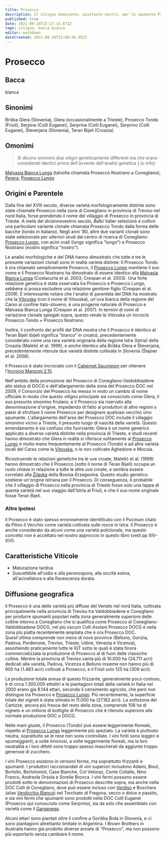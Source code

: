 ```yaml
---
title: Prosecco
description: Il vitigno dominante, piuttosto neutro, per lo spumante Prosecco, probabilmente istriano. Ingannevolmente ribattezzato Glera per motivi di protezione commerciale.
published: true
date: 2021-09-24T15:17:15.672Z
tags: vitigno, bacca bianca
editor: markdown
dateCreated: 2021-09-24T15:08:36.952Z
---
```


# Prosecco

## Bacca

bianca

## Sinonimi
Briška Glera (Slovenia), Glera (occasionalmente a Trieste), Prosecco Tondo (Friuli), Serpina (Colli Euganei), Serprina (Colli Euganei), Serprino (Colli Euganei), Števerjana (Slovenia), Teran Bijeli (Croazia)


## Omonimi
> Si dicono omonimi due vitigni geneticamente differenti ma che erano considerati identici prima dell'avvento dell'analisi genetica
{.is-info}

[Malvasia Bianca Lunga](/vitigni/Italia/bacca-bianca/malvasia-bianca-lunga) (talvolta chiamata Prosecco Nostrano a Conegliano), [Perera](/vitigni/Italia/bacca-bianca/perera), [Prosecco Lungo](/vitigni/Italia/bacca-bianca/prosecco-lungo)

## Origini e Parentele

Dalla fine del XVIII secolo, diverse varietà morfologicamente distinte sono state chiamate Prosecco nella zona di Conegliano in provincia di Treviso nel nord Italia, forse prendendo il nome del villaggio di Prosecco in provincia di Trieste. A metà del diciannovesimo secolo, Balbi Valier selezionò e coltivò una particolare variante clonale chiamata Prosecco Tondo dalla forma delle bacche (tondo in italiano). Negli anni '80, altre due varianti clonali sono state selezionate per ulteriori studi dal centro di ricerca di Conegliano: [Prosecco Lungo](/vitigni/Italia/bacca-bianca/prosecco-lungo), con acini ovali (lungo significa "lungo") e Prosecco Nostrano (nostro significa "nostro").

Le analisi morfologiche e del DNA hanno dimostrato che tutte e tre le presunte variazioni clonali sono in realtà varietà distinte: Il Prosecco Tondo è ora chiamato semplicemente Prosecco, il [Prosecco Lungo](/vitigni/Italia/bacca-bianca/prosecco-lungo) mantiene il suo nome e il Prosecco Nostrano ha dimostrato di essere identico alla [Malvasia Bianca Lunga](/vitigni/Italia/bacca-bianca/malvasia-bianca-lunga) (Costacurta et al. 2003; Crespan et al. 2003). Una forte relazione genetica è stata osservata tra Prosecco e Prosecco Lungo, sebbene si possa escludere una relazione genitore-figlio (Crespan et al. 2009). È interessante notare che l'analisi di parentela del DNA ha mostrato che la [Vitovska](/vitigni/Slovenia/bacca-bianca/vitovska) (con il nome di Vitouska), un'uva bianca della regione del Carso al confine italo-sloveno, è una progenie naturale di Prosecco e Malvasia Bianca Lunga (Crespan et al. 2007). In termini di nomi di variazione clonale spiegati sopra, questo rende la Vitovska un incrocio Prosecco Tondo × Prosecco Nostrano.

Inoltre, il confronto dei profili del DNA mostra che il Prosecco è identico al Teran Bijeli (bijeli significa "bianco" in croato), precedentemente considerato come una rara varietà originaria della regione Istra (Istria) della Croazia (Maletić et al. 1999), e anche identico alla Briška Glera e Števerjana, precedentemente ritenute due varietà distinte coltivate in Slovenia (Štajner et al. 2008).

Il Prosecco è stato incrociato con il [Cabernet Sauvignon](/vitigni/Francia/bacca-nera/cabernet-sauvignon) per ottenere l'[Incrocio Manzoni 2.15](/vitigni/Italia/bacca-nera/incrocio-manzoni-2.15).

Nell'ambito della promozione del Prosecco di Conegliano-Valdobbiadene allo status di DOCG e dell'allargamento della zona del Prosecco DOC nel 2009, il Consorzio del Prosecco ha messo in moto un cambio di nome ufficiale in modo che questo vitigno principale sia conosciuto come Glera, il suo presunto sinonimo friulano, e il Prosecco sia riservato alla denominazione d'origine, impedendo di fatto ai produttori di altre regioni o paesi di sfruttare il nome Prosecco per designare qualsiasi vecchio vino spumante. L'allargamento dell'area del Prosecco DOC include il villaggio omonimo vicino a Trieste, il presunto luogo di nascita della varietà. Questo emendamento è sia confuso che fuorviante: Glera è un nome generico applicato a diverse varietà distinte nella provincia di Trieste, e studi recenti hanno dimostrato che Glera in realtà si riferisce solitamente al [Prosecco Lungo](/vitigni/Italia/bacca-bianca/prosecco-lungo) e molto meno frequentemente al Prosecco (Tondo) e ad altre varietà locali del Carso come la [Vitovska](/vitigni/Slovenia/bacca-bianca/vitovska), o le non coltivate Aghedone e Mocula.

Ricostruendo le relazioni genetiche tra le uve croate, Maletić et al. (1999) hanno dimostrato che il Prosecco (sotto il nome di Teran Bijeli) occupa un ruolo chiave in relazione a tutte le altre uve croate, e sembra essere correlato alla [Žilavka](/vitigni/Bosnia-Erzegovina/bacca-bianca/zilavka) della Bosnia-Erzegovina. Questo studio genetico sostiene un'origine istriana per il Prosecco. Di conseguenza, è probabile che il villaggio di Prosecco nella provincia di Trieste fosse solo una tappa di questa varietà nel suo viaggio dall'Istria al Friuli, e che il suo nome originale fosse Teran Bijeli.

### Altre Ipotesi

Il Prosecco è stato spesso erroneamente identificato con il Pucinum citato da Plinio il Vecchio come varietà coltivata sulle rocce in Istra. Il Prosecco è anche considerato da alcuni come una varietà policlonale, ma questo concetto non è accettato nel nostro approccio in questo libro (vedi pp XIV-XVI).

## Caratteristiche Viticole

- Maturazione tardiva
- Suscettibile all'oidio e alla peronospora, alla siccità estiva, all'acinellatura e alla flavescenza dorata.


## Diffusione geografica

Il Prosecco è una delle varietà più diffuse del Veneto nel nord Italia, coltivata principalmente nella provincia di Treviso tra Valdobbiadene e Conegliano per produrre spumanti popolari nella zona generalmente superiore delle colline intorno a Conegliano che si qualifica come Prosecco di Conegliano-Valdobbiadene DOCG, nel più oscuro Colli Asolani Prosecco DOCG e nella zona più piatta recentemente ampliata che è ora Prosecco DOC. Quest'ultima comprende non meno di nove province (Belluno, Gorizia, Padova, Pordenone, Treviso, Trieste, Udine, Venezia e Vicenza), assorbendo praticamente tutte le IGT sotto le quali è stata finora commercializzata la produzione di Prosecco al di fuori delle classiche colline. Mentre la provincia di Treviso vanta più di 10.000 ha (24.711 acri) dedicati alla varietà, Padova, Vicenza e Belluno insieme non hanno più di 600 ha (1.483 acri) coltivati a Prosecco, e il Friuli solo 125 ha (309 acri).

La produzione totale annua di questo frizzante, generalmente poco costoso, è di circa 1.300.000 ettolitri e le piantagioni totali della varietà in Italia nel 2000 erano già 8.144 ettari, secondo il censimento agricolo, che però non distingue tra Prosecco e [Prosecco Lungo](/vitigni/Italia/bacca-bianca/prosecco-lungo). Più recentemente, la superficie totale dei vigneti è stata stimata in 11.000 ha (27.182 acri). La sottozona del Cartizze, ancora più fresca del resto della zona, comprende 106 ha di vigneto e un milione di bottiglie di Prosecco che è ritenuto superiore alla normale produzione DOC o DOCG.

Nelle mani giuste, il Prosecco (Tondo) può essere leggermente floreale, rispetto al [Prosecco Lungo](/vitigni/Italia/bacca-bianca/prosecco-lungo) leggermente più speziato. La varietà è piuttosto neutra, soprattutto se le rese non sono controllate. I vini finiti sono leggeri e spumeggianti, a volte limonosi, a volte leggermente floreali, ma la loro neutralità e i loro difetti sono troppo spesso mascherati da aggiunte troppo generose di zucchero.

I vini Prosecco esistono in versioni ferme, ma soprattutto frizzanti e spumanti. I produttori raccomandati di vini superiori includono Adami, Bisol, Bortolin, Bortolomiol, Case Bianche, Col Vetoraz, Conte Collalto, Nino Franco, Andreola Orsola e Sorelle Bronca. I vini fermi possono essere prodotti sotto le denominazioni di Prosecco descritte sopra, ma anche nella DOC Colli di Conegliano, dove può essere incluso con [Verdiso](/vitigni/Italia/bacca-bianca/verdiso) e Boschera (alias [Verdicchio Bianco](/vitigni/Italia/bacca-bianca/verdicchio-bianco)) nel Torchiato di Fregona, secco o dolce e passito, e sia vini fermi che spumanti sono prodotti nella DOC Colli Euganei (Prosecco qui conosciuto come Serprino), sia da solo che assemblato con varietà come il [Garganega](/vitigni/Italia/bacca-bianca/garganega).

Alcuni ettari sono piantati oltre il confine a Goriška Brda in Slovenia, e ci sono piantagioni altrettanto limitate in Argentina. I Brown Brothers in Australia hanno già prodotto diverse annate di "Prosecco", ma non possono più esportarlo senza cambiare il nome.